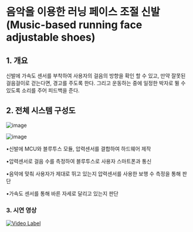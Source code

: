 # 음악을 이용한 러닝 페이스 조절 신발(Music-based running face adjustable shoes)

## 1. 개요

신발에 가속도 센서를 부착하여 사용자의 걸음의 방향을 확인 할 수 있고, 만약 잘못된 걸음걸이로 걷는다면, 경고를 주도록 한다. 그리고 운동하는 중에 일정한 박자로 뛸 수 있도록 소리를 주어 피드백을 준다. 



## 2. 전체 시스템 구성도

![image](https://user-images.githubusercontent.com/20302410/51968461-57aac280-24b5-11e9-995f-25b8ff0a17cc.png)

![image](https://user-images.githubusercontent.com/20302410/51968600-b07a5b00-24b5-11e9-8037-fb1f220217e9.png)

•신발에 MCU와 블루투스 모듈, 압력센서를 결합하여 하드웨어 제작

•압력센서로 걸음 수를 측정하여 블루투스로 사용자 스마트폰과 통신

•음악에 맞춰 사용자가 제대로 뛰고 있는지 압력센서를 사용한 보행 수 측정을 통해 판단

•가속도 센서를 통해 바른 자세로 달리고 있는지 판단



### 3. 시연 영상
[![Video Label](http://img.youtu.be/g3cTnsA8sZ8/0.jpg)](https://youtu.be/g3cTnsA8sZ8?t=0s) 

